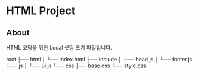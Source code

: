 # HTML Project

## About

HTML 코딩을 위한 Local 셋팅 초기 파일입니다.


root
├── html
│   └── index.html
├── include
│   ├── head.js
│   └── footer.js
├── js
│   └── ui.js
└── css
    ├── base.css
    └── style.css

